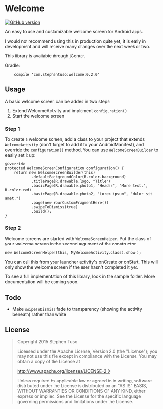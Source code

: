 Welcome
=======

[![GitHub version](https://badge.fury.io/gh/stephentuso%2Fwelcome-android.svg)](https://badge.fury.io/gh/stephentuso%2Fwelcome-android)

An easy to use and customizable welcome screen for Android apps.

I would not recommend using this in production quite yet, it is early in development and will receive many changes over the next week or two.

This library is available through jCenter.

Gradle:

```
    compile 'com.stephentuso:welcome:0.2.0'
```

Usage
-----

A basic welcome screen can be added in two steps:

1.	Extend WelcomeActivity and implement `configuration()`
2.	Start the welcome screen

### Step 1

To create a welcome screen, add a class to your project that extends `WelcomeActivity` (don't forget to add it to your AndroidManifest), and override the `configuration()` method. You can use `WelcomeScreenBuilder` to easily set it up:

```
@Override
protected WelcomeScreenConfiguration configuration() {
    return new WelcomeScreenBuilder(this)
            .defaultBackgroundColor(R.color.background)
            .titlePage(R.drawable.logo, "Title")
            .basicPage(R.drawable.photo1, "Header", "More text.", R.color.red)
            .basicPage(R.drawable.photo2, "Lorem ipsum", "dolor sit amet.")
            .page(new YourCustomFragmentHere())
            .swipeToDismiss(true)
            .build();
}
```

### Step 2

Welcome screens are started with `WelcomeScreenHelper`. Put the class of your welcome screen in the second argument of the constructor.

```
new WelcomeScreenHelper(this, MyWelcomeActivity.class).show();
```

You can call this from your launcher activity's onCreate or onStart. This will only show the welcome screen if the user hasn't completed it yet.

To see a full implementation of this library, look in the sample folder. More documentation will be coming soon.

Todo
----

-	Make `swipeToDismiss` fade to transparency (showing the activity beneath) rather than white

License
-------

> Copyright 2015 Stephen Tuso
>
> Licensed under the Apache License, Version 2.0 (the "License"); you may not use this file except in compliance with the License. You may obtain a copy of the License at
>
> http://www.apache.org/licenses/LICENSE-2.0
>
> Unless required by applicable law or agreed to in writing, software distributed under the License is distributed on an "AS IS" BASIS, WITHOUT WARRANTIES OR CONDITIONS OF ANY KIND, either express or implied. See the License for the specific language governing permissions and limitations under the License.
